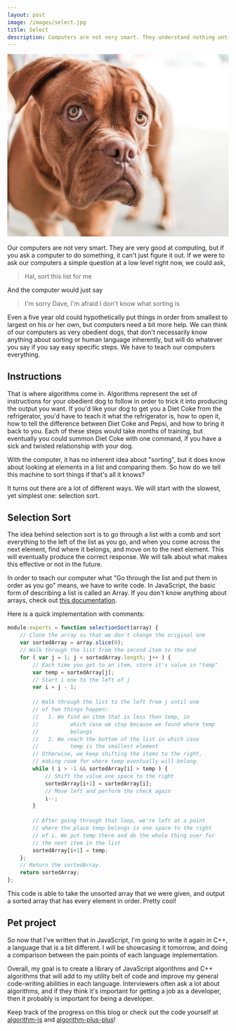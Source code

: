 ```yaml
---
layout: post
image: /images/select.jpg
title: Select
description: Computers are not very smart. They understand nothing until we tell them exactly what we mean. In this post, we teach a computer how to sort a list.
---
```


![](/images/select.jpg)

Our computers are not very smart. They are very good at computing, but if you ask a computer to do something, it can't just figure it out. If we were to ask our computers a simple question at a low level right now, we could ask,

> Hal, sort this list for me

And the computer would just say

> I'm sorry Dave, I'm afraid I don't know what sorting is

Even a five year old could hypothetically put things in order from smallest to largest on his or her own, but computers need a bit more help. We can think of our computers as very obedient dogs, that don't necessarily know anything about sorting or human language inherently, but will do whatever you say if you say easy specific steps. We have to teach our computers everything.

## Instructions

That is where algorithms come in. Algorithms represent the set of instructions for your obedient dog to follow in order to trick it into producing the output you want. If you'd like your dog to get you a Diet Coke from the refrigerator, you'd have to teach it what the refrigerator is, how to open it, how to tell the difference between Diet Coke and Pepsi, and how to bring it back to you. Each of these steps would take months of training, but eventually you could summon Diet Coke with one command, if you have a sick and twisted relationship with your dog.

With the computer, it has no inherent idea about "sorting", but it does know about looking at elements in a list and comparing them. So how do we tell this machine to sort things if that's all it knows?

It turns out there are a lot of different ways. We will start with the slowest, yet simplest one: selection sort.

## Selection Sort

The idea behind selection sort is to go through a list with a comb and sort everything to the left of the list as you go, and when you come across the next element, find where it belongs, and move on to the next element. This will eventually produce the correct response. We will talk about what makes this effective or not in the future.

In order to teach our computer what "Go through the list and put them in order as you go" means, we have to write code. In JavaScript, the basic form of describing a list is called an Array. If you don't know anything about arrays, check out [this documentation](https://developer.mozilla.org/en-US/docs/Web/JavaScript/Reference/Global_Objects/Array).

Here is a quick implementation with comments:

```JavaScript
module.exports = function selectionSort(array) {
	// Clone the array so that we don't change the original one
	var sortedArray = array.slice(0);
	// Walk through the list from the second item to the end
	for ( var j = 1; j < sortedArray.length; j++ ) {
		// Each time you get to an item, store it's value in "temp"
		var temp = sortedArray[j];
		// Start i one to the left of j
		var i = j - 1;

		// Walk through the list to the left from j until one 
		// of two things happen:
		//   1. We find an item that is less than temp, in
		//			which case we stop because we found where temp
		//			belongs
		//	 2. We reach the bottom of the list in which case
		//			temp is the smallest element
		// Otherwise, we keep shifting the items to the right,
		// making room for where temp eventually will belong.
		while ( i > -1 && sortedArray[i] > temp ) {
			// Shift the value one space to the right
			sortedArray[i+1] = sortedArray[i];
			// Move left and perform the check again
			i--;
		}

		// After going through that loop, we're left at a point
		// where the place temp belongs is one space to the right
		// of i. We put temp there and do the whole thing over for
		// the next item in the list
		sortedArray[i+1] = temp;
	};
	// Return the sortedArray.
	return sortedArray;
};
```

This code is able to take the unsorted array that we were given, and output a sorted array that has every element in order. Pretty cool!

## Pet project

So now that I've written that in JavaScript, I'm going to write it again in C++, a language that is a bit different. I will be showcasing it tomorrow, and doing a comparison between the pain points of each language implementation.

Overall, my goal is to create a library of JavaScript algorithms and C++ algorithms that will add to my utility belt of code and improve my general code-writing abilities in each language. Interviewers often ask a lot about algorithms, and if they think it's important for getting a job as a developer, then it probably is important for being a developer.

Keep track of the progress on this blog or check out the code yourself at [algorithm-js](https://github.com/jakepruitt/algorithm-js) and [algorithm-plus-plus](https://github.com/jakepruitt/algorithm-plusplus)!
